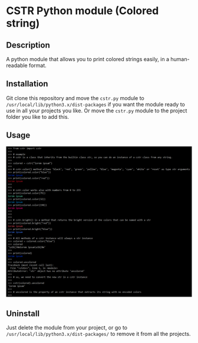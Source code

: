 # CSTR Python module (Colored string)

## Description
A python module that allows you to print colored strings easily, in a human-readable format.

## Installation
Git clone this repository and move the `cstr.py` module to `/usr/local/lib/python3.x/dist-packages` if you want the module ready to use in all your projects you like.
Or move the `cstr.py` module to the project folder you like to add this.

## Usage
![Python colored string example](./src/cstr.png)

## Uninstall
Just delete the module from your project, or go to `/usr/local/lib/python3.x/dist-packages/` to remove it from all the projects.
